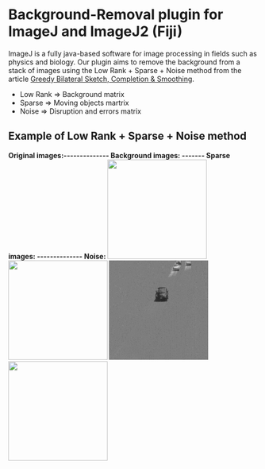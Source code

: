 # Background-Removal plugin for ImageJ and ImageJ2 (Fiji) 
ImageJ is a fully java-based software for image processing in fields such as physics and biology. Our plugin aims to remove the background from a stack of images using the Low Rank + Sparse + Noise method from the article [Greedy Bilateral Sketch, Completion & Smoothing](https://proceedings.mlr.press/v31/zhou13b.html).
* Low Rank => Background matrix
* Sparse => Moving objects martrix
* Noise => Disruption and errors matrix


## Example of Low Rank + Sparse + Noise method
<strong> Original images:-------------- Background images: ------- Sparse images: -------------- Noise: <strong>
<img src="/samples/gifs/1-Original.gif" width="200" height="200"/>
<img src="/samples/gifs/2-Background.gif" width="200" height="200"/>
<img src="/samples/gifs/3-Sparse.gif" width="200" height="200"/>
<img src="/samples/gifs/4-Noise_1.gif" width="200" height="200"/>
